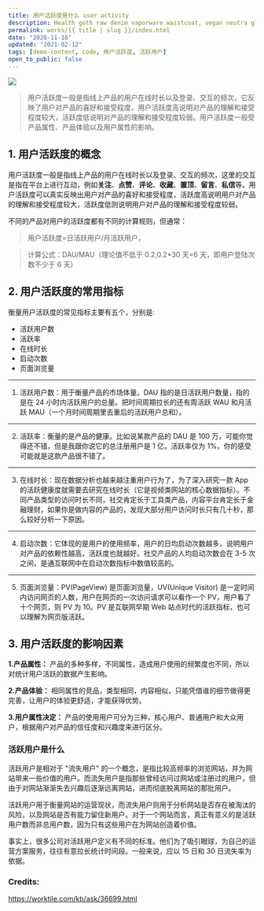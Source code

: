 ```yaml
---
title: 用户活跃度是什么 user activity
description: Health goth raw denim vaporware waistcoat, vegan neutra glossier. Cronut chartreuse tbh meh schlitz. Snackwave lumbersexual pinterest narwhal.
permalink: works/{{ title | slug }}/index.html
date: "2020-11-18"
updated: "2021-02-12"
tags: [demo-content, code, 用户活跃度, 活跃用户]
open_to_public: false
---
```


![](/images/works/helloworld.avif)

> 用户活跃度一般是指线上产品的用户在线时长以及登录、交互的频次，它反映了用户对产品的喜好和接受程度，用户活跃度高说明对产品的理解和接受程度较大，活跃度低说明对产品的理解和接受程度较弱。用户活跃度一般受产品属性、产品体验以及用户属性的影响。

## 1. 用户活跃度的概念

用户活跃度一般是指线上产品的用户在线时长以及登录、交互的频次，这里的交互是指在平台上进行互动，例如**关注**、**点赞**、**评论**、**收藏**、**置顶**、**留言**、**私信**等。用户活跃度可以真实反映出用户对产品的喜好和接受程度，活跃度高说明用户对产品的理解和接受程度较大，活跃度低则说明用户对产品的理解和接受程度较弱。

不同的产品对用户的活跃度都有不同的计算规则，但通常：
> 用户活跃度=日活跃用户/月活跃用户，

> 计算公式：DAU/MAU（理论值不低于 0.2,0.2\*30 天=6 天，即用户登陆次数不少于 6 天）

## 2. 用户活跃度的常用指标

衡量用户活跃度的常见指标主要有五个，分别是:
  - 活跃用户数
  - 活跃率
  - 在线时长
  - 启动次数
  - 页面浏览量

---

1. 活跃用户数：用于衡量产品的市场体量。DAU 指的是日活跃用户数量，指的是在 24 小时内活跃用户的总量。把时间周期拉长的还有周活跃 WAU 和月活跃 MAU（一个月时间周期里去重后的活跃用户总和）。

---

2. 活跃率：衡量的是产品的健康。比如说某款产品的 DAU 是 100 万，可能你觉得还不错，但是我跟你说它的总注册用户是 1 亿，活跃率仅为 1%，你的感受可能就是这款产品很不错了。

---

3. 在线时长：现在数据分析也越来越注重用户行为了，为了深入研究一款 App 的活跃健康度就需要去研究在线时长（它是视频类网站的核心数据指标）。不同产品类型的访问时长不同，社交肯定长于工具类产品，内容平台肯定长于金融理财，如果你是做内容的产品的，发现大部分用户访问时长只有几十秒，那么较好分析一下原因。

---

4. 启动次数：它体现的是用户的使用频率，用户的日均启动次数越多，说明用户对产品的依赖性越高，活跃度也就越好。社交产品的人均启动次数会在 3-5 次之间，是通互联网中在启动次数指标中数值较高的。

---

5. 页面浏览量：PV(PageView) 是页面浏览量，UV(Unique Visitor) 是一定时间内访问网页的人数，用户在网页的一次访问请求可以看作一个 PV，用户看了十个网页，则 PV 为 10。PV 是互联网早期 Web 站点时代的活跃指标，也可以理解为网页版活跃。

## 3. 用户活跃度的影响因素

<div class="horizontal-spacer"></div>

**1.产品属性：** 产品的多种多样，不同属性，造成用户使用的频繁度也不同，所以对统计用户活跃的数据产生影响。

**2.产品体验：** 相同属性的竞品，类型相同，内容相似，只能凭借谁的细节做得更完善，让用户的体验更舒适，才能获得优势。

**3.用户属性决定：** 产品的使用用户可分为三种，核心用户、普通用户和大众用户，根据用户对产品的信任度和兴趣度来进行区分。

### 活跃用户是什么

活跃用户是相对于 "流失用户" 的一个概念，是指比较高频率的浏览网站，并为网站带来一些价值的用户。而流失用户是指那些曾经访问过网站或注册过的用户，但由于对网站渐渐失去兴趣后逐渐远离网站，进而彻底脱离网站的那批用户。

活跃用户用于衡量网站的运营现状，而流失用户则用于分析网站是否存在被淘汰的风险，以及网站是否有能力留住新用户。对于一个网站而言，真正有意义的是活跃用户数而非总用户数，因为只有这些用户在为网站创造着价值。

事实上，很多公司对活跃用户定义有不同的标准。他们为了吸引眼球，为自己的运营方案服务，往往有意拉长统计时间段。一般来说，应以 15 日和 30 日流失率为依据。


### Credits:

https://worktile.com/kb/ask/36699.html
